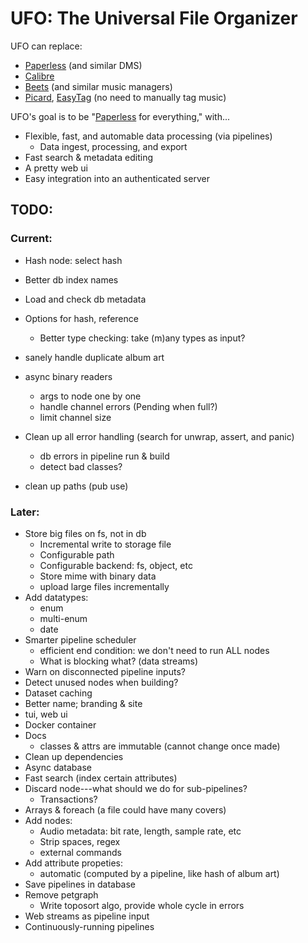 # UFO: The Universal File Organizer


UFO can replace:
- [Paperless] (and similar DMS)
- [Calibre]
- [Beets] (and similar music managers)
- [Picard], [EasyTag] (no need to manually tag music)


UFO's goal is to be "[Paperless] for everything," with...
- Flexible, fast, and automable data processing (via pipelines)
  - Data ingest, processing, and export
- Fast search & metadata editing
- A pretty web ui
- Easy integration into an authenticated server


[Paperless]: https://docs.paperless-ngx.com
[Calibre]: https://calibre-ebook.com
[Beets]: https://beets.io
[Picard]: https://picard.musicbrainz.org/
[EasyTag]: https://wiki.gnome.org/Apps/EasyTAG



## TODO:

### Current:
- Hash node: select hash
- Better db index names

- Load and check db metadata
- Options for hash, reference
  - Better type checking: take (m)any types as input?
- sanely handle duplicate album art

- async binary readers
  - args to node one by one
  - handle channel errors (Pending when full?)
  - limit channel size
- Clean up all error handling (search for unwrap, assert, and panic)
  - db errors in pipeline run & build
  - detect bad classes?
- clean up paths (pub use)


### Later:
- Store big files on fs, not in db
  - Incremental write to storage file
  - Configurable path
  - Configurable backend: fs, object, etc
  - Store mime with binary data
  - upload large files incrementally
- Add datatypes:
  - enum
  - multi-enum
  - date
- Smarter pipeline scheduler
  - efficient end condition: we don't need to run ALL nodes
  - What is blocking what? (data streams)
- Warn on disconnected pipeline inputs?
- Detect unused nodes when building?
- Dataset caching
- Better name; branding & site
- tui, web ui
- Docker container
- Docs
  - classes & attrs are immutable (cannot change once made)
- Clean up dependencies
- Async database
- Fast search (index certain attributes)
- Discard node---what should we do for sub-pipelines?
  - Transactions?
- Arrays & foreach (a file could have many covers)
- Add nodes:
  - Audio metadata: bit rate, length, sample rate, etc
  - Strip spaces, regex
  - external commands
- Add attribute propeties:
  - automatic (computed by a pipeline, like hash of album art)
- Save pipelines in database
- Remove petgraph
  - Write toposort algo, provide whole cycle in errors
- Web streams as pipeline input
- Continuously-running pipelines
